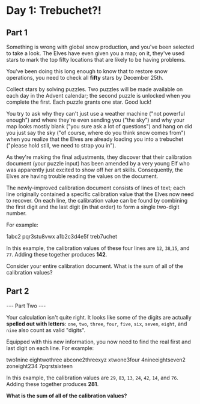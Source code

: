 # Day 1: Trebuchet?!

## Part 1

Something is wrong with global snow production, and you've been selected to take
a look. The Elves have even given you a map; on it, they've used stars to mark
the top fifty locations that are likely to be having problems.

You've been doing this long enough to know that to restore snow operations,
you need to check all **fifty** stars by December 25th.

Collect stars by solving puzzles. Two puzzles will be made available on each day
in the Advent calendar; the second puzzle is unlocked when you complete the
first. Each puzzle grants one star. Good luck!

You try to ask why they can't just use a weather machine ("not powerful enough")
and where they're even sending you ("the sky") and why your map looks mostly
blank ("you sure ask a lot of questions") and hang on did you just say the sky
("of course, where do you think snow comes from") when you realize that the
Elves are already loading you into a trebuchet ("please hold still, we need to
strap you in").

As they're making the final adjustments, they discover that their calibration
document (your puzzle input) has been amended by a very young Elf who was
apparently just excited to show off her art skills. Consequently, the Elves are
having trouble reading the values on the document.

The newly-improved calibration document consists of lines of text; each line
originally contained a specific calibration value that the Elves now need to
recover. On each line, the calibration value can be found by combining the first
digit and the last digit (in that order) to form a single two-digit number.

For example:

   1abc2
   pqr3stu8vwx
   a1b2c3d4e5f
   treb7uchet

In this example, the calibration values of these four lines are `12`, `38`,`15`,
and `77`. Adding these together produces **142**.

Consider your entire calibration document. What is the sum of all of the
calibration values?

## Part 2

--- Part Two ---

Your calculation isn't quite right. It looks like some of the digits are actually **spelled out with letters**: `one`, `two`, `three`, `four`, `five`, `six`, `seven`, `eight`, and `nine` also count as valid "digits".

Equipped with this new information, you now need to find the real first and last digit on each line. For example:

   two1nine
   eightwothree
   abcone2threexyz
   xtwone3four
   4nineeightseven2
   zoneight234
   7pqrstsixteen

In this example, the calibration values are `29`, `83`, `13`, `24`, `42`, `14`, and `76`. Adding these together produces **281**.

**What is the sum of all of the calibration values?**
